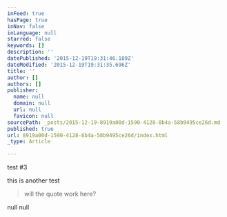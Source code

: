 ```yaml
---
inFeed: true
hasPage: true
inNav: false
inLanguage: null
starred: false
keywords: []
description: ''
datePublished: '2015-12-19T19:31:46.189Z'
dateModified: '2015-12-19T19:31:35.696Z'
title: ''
author: []
authors: []
publisher:
  name: null
  domain: null
  url: null
  favicon: null
sourcePath: _posts/2015-12-19-8919a00d-1590-4128-8b4a-58b9495ce26d.md
published: true
url: 8919a00d-1590-4128-8b4a-58b9495ce26d/index.html
_type: Article

---
```

test \#3

this is another test

> will the quote work here?

null
null

>